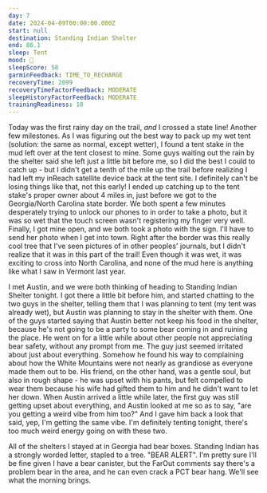 ```yaml
---
day: 7
date: 2024-04-09T00:00:00.000Z
start: null
destination: Standing Indian Shelter
end: 86.1
sleep: Tent
mood: 🙂
sleepScore: 58
garminFeedback: TIME_TO_RECHARGE
recoveryTime: 2099
recoveryTimeFactorFeedback: MODERATE
sleepHistoryFactorFeedback: MODERATE
trainingReadiness: 10
---
```

Today was the first rainy day on the trail, *and* I crossed a state line! Another few milestones. As I was figuring out the best way to pack up my wet tent (solution: the same as normal, except wetter), I found a tent stake in the mud left over at the tent closest to mine. Some guys waiting out the rain by the shelter said she left just a little bit before me, so I did the best I could to catch up - but I didn't get a tenth of the mile up the trail before realizing I had left my inReach satellite device back at the tent site. I definitely can't be losing things like that, not this early! I ended up catching up to the tent stake's proper owner about 4 miles in, just before we got to the Georgia/North Carolina state border. We both spent a few minutes desperately trying to unlock our phones to in order to take a photo, but it was so wet that the touch screen wasn't registering my finger very well. Finally, I got mine open, and we both took a photo with the sign. I'll have to send her photo when I get into town. Right after the border was this really cool tree that I've seen pictures of in other peoples' journals, but I didn't realize that it was in this part of the trail! Even though it was wet, it was exciting to cross into North Carolina, and none of the mud here is anything like what I saw in Vermont last year.

I met Austin, and we were both thinking of heading to Standing Indian Shelter tonight. I got there a little bit before him, and started chatting to the two guys in the shelter, telling them that I was planning to tent (my tent was already wet), but Austin was planning to stay in the shelter with them. One of the guys started saying that Austin better not keep his food in the shelter, because he's not going to be a party to some bear coming in and ruining the place. He went on for a little while about other people not appreciating bear safety, without any prompt from me. The guy just seemed irritated about just about everything. Somehow he found his way to complaining about how the White Mountains were not nearly as grandiose as everyone made them out to be. His friend, on the other hand, was a gentle soul, but also in rough shape - he was upset with his pants, but felt compelled to wear them because his wife had gifted them to him and he didn't want to let her down. When Austin arrived a little while later, the first guy was still getting upset about everything, and Austin looked at me so as to say, "are you getting a weird vibe from him too?" And I gave him back a look that said, yep, I'm getting the same vibe. I'm definitely tenting tonight, there's too much weird energy going on with these two.

All of the shelters I stayed at in Georgia had bear boxes. Standing Indian has a strongly worded letter, stapled to a tree. "BEAR ALERT". I'm pretty sure I'll be fine given I have a bear canister, but the FarOut comments say there's a problem bear in the area, and he can even crack a PCT bear hang. We'll see what the morning brings.
